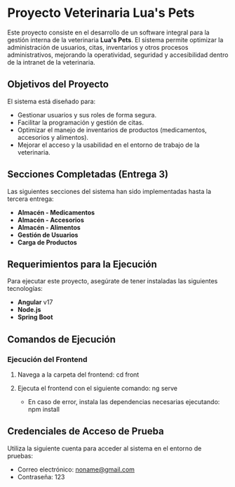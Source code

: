 # Proyecto Veterinaria Lua's Pets

Este proyecto consiste en el desarrollo de un software integral para la gestión interna de la veterinaria **Lua's Pets**. El sistema permite optimizar la administración de usuarios, citas, inventarios y otros procesos administrativos, mejorando la operatividad, seguridad y accesibilidad dentro de la intranet de la veterinaria.

## Objetivos del Proyecto
El sistema está diseñado para:
- Gestionar usuarios y sus roles de forma segura.
- Facilitar la programación y gestión de citas.
- Optimizar el manejo de inventarios de productos (medicamentos, accesorios y alimentos).
- Mejorar el acceso y la usabilidad en el entorno de trabajo de la veterinaria.

## Secciones Completadas (Entrega 3)
Las siguientes secciones del sistema han sido implementadas hasta la tercera entrega:
- **Almacén - Medicamentos**
- **Almacén - Accesorios**
- **Almacén - Alimentos**
- **Gestión de Usuarios**
- **Carga de Productos**

## Requerimientos para la Ejecución

Para ejecutar este proyecto, asegúrate de tener instaladas las siguientes tecnologías:
- **Angular** v17
- **Node.js**
- **Spring Boot**

## Comandos de Ejecución

### Ejecución del Frontend

1. Navega a la carpeta del frontend:
   cd front

2. Ejecuta el frontend con el siguiente comando:
   ng serve

   - En caso de error, instala las dependencias necesarias ejecutando:
     npm install

## Credenciales de Acceso de Prueba
Utiliza la siguiente cuenta para acceder al sistema en el entorno de pruebas:
- Correo electrónico: noname@gmail.com
- Contraseña: 123